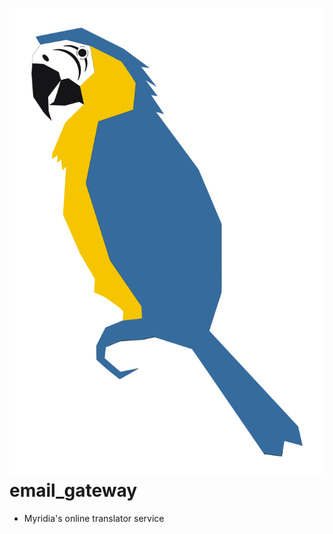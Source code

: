 # ![email_gateway](pages/public/img/logo.svg) email_gateway
* Myridia's online translator service





